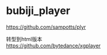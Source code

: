 # bubiji_player


https://github.com/sampotts/plyr  


转型到html版本  
https://github.com/bytedance/xgplayer
